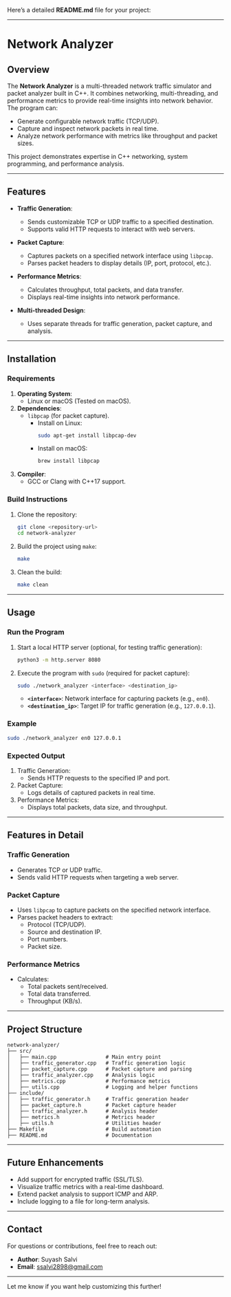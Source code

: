 Here’s a detailed **README.md** file for your project:

---

# **Network Analyzer**

## **Overview**
The **Network Analyzer** is a multi-threaded network traffic simulator and packet analyzer built in C++. It combines networking, multi-threading, and performance metrics to provide real-time insights into network behavior. The program can:
- Generate configurable network traffic (TCP/UDP).
- Capture and inspect network packets in real time.
- Analyze network performance with metrics like throughput and packet sizes.

This project demonstrates expertise in C++ networking, system programming, and performance analysis.

---

## **Features**
- **Traffic Generation**:
  - Sends customizable TCP or UDP traffic to a specified destination.
  - Supports valid HTTP requests to interact with web servers.

- **Packet Capture**:
  - Captures packets on a specified network interface using `libpcap`.
  - Parses packet headers to display details (IP, port, protocol, etc.).

- **Performance Metrics**:
  - Calculates throughput, total packets, and data transfer.
  - Displays real-time insights into network performance.

- **Multi-threaded Design**:
  - Uses separate threads for traffic generation, packet capture, and analysis.

---

## **Installation**

### **Requirements**
1. **Operating System**:
   - Linux or macOS (Tested on macOS).
2. **Dependencies**:
   - `libpcap` (for packet capture).
     - Install on Linux:
       ```bash
       sudo apt-get install libpcap-dev
       ```
     - Install on macOS:
       ```bash
       brew install libpcap
       ```
3. **Compiler**:
   - GCC or Clang with C++17 support.

### **Build Instructions**
1. Clone the repository:
   ```bash
   git clone <repository-url>
   cd network-analyzer
   ```
2. Build the project using `make`:
   ```bash
   make
   ```

3. Clean the build:
   ```bash
   make clean
   ```

---

## **Usage**

### **Run the Program**
1. Start a local HTTP server (optional, for testing traffic generation):
   ```bash
   python3 -m http.server 8080
   ```

2. Execute the program with `sudo` (required for packet capture):
   ```bash
   sudo ./network_analyzer <interface> <destination_ip>
   ```
   - **`<interface>`**: Network interface for capturing packets (e.g., `en0`).
   - **`<destination_ip>`**: Target IP for traffic generation (e.g., `127.0.0.1`).

### **Example**
```bash
sudo ./network_analyzer en0 127.0.0.1
```

### **Expected Output**
1. Traffic Generation:
   - Sends HTTP requests to the specified IP and port.
2. Packet Capture:
   - Logs details of captured packets in real time.
3. Performance Metrics:
   - Displays total packets, data size, and throughput.

---

## **Features in Detail**

### **Traffic Generation**
- Generates TCP or UDP traffic.
- Sends valid HTTP requests when targeting a web server.

### **Packet Capture**
- Uses `libpcap` to capture packets on the specified network interface.
- Parses packet headers to extract:
  - Protocol (TCP/UDP).
  - Source and destination IP.
  - Port numbers.
  - Packet size.

### **Performance Metrics**
- Calculates:
  - Total packets sent/received.
  - Total data transferred.
  - Throughput (KB/s).

---

## **Project Structure**
```plaintext
network-analyzer/
├── src/
│   ├── main.cpp                # Main entry point
│   ├── traffic_generator.cpp   # Traffic generation logic
│   ├── packet_capture.cpp      # Packet capture and parsing
│   ├── traffic_analyzer.cpp    # Analysis logic
│   ├── metrics.cpp             # Performance metrics
│   ├── utils.cpp               # Logging and helper functions
├── include/
│   ├── traffic_generator.h     # Traffic generation header
│   ├── packet_capture.h        # Packet capture header
│   ├── traffic_analyzer.h      # Analysis header
│   ├── metrics.h               # Metrics header
│   ├── utils.h                 # Utilities header
├── Makefile                    # Build automation
├── README.md                   # Documentation
```

---

## **Future Enhancements**
- Add support for encrypted traffic (SSL/TLS).
- Visualize traffic metrics with a real-time dashboard.
- Extend packet analysis to support ICMP and ARP.
- Include logging to a file for long-term analysis.

---


## **Contact**
For questions or contributions, feel free to reach out:
- **Author**: Suyash Salvi
- **Email**: ssalvi2898@gmail.com

---

Let me know if you want help customizing this further!
